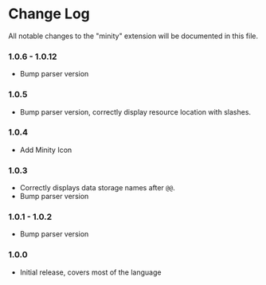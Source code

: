 # Change Log

All notable changes to the "minity" extension will be documented in this file.



### 1.0.6 - 1.0.12
- Bump parser version

### 1.0.5

- Bump parser version, correctly display resource location with slashes.

### 1.0.4

- Add Minity Icon
  
### 1.0.3

- Correctly displays data storage names after `@@`.
- Bump parser version

### 1.0.1 - 1.0.2

- Bump parser version

### 1.0.0

- Initial release, covers most of the language